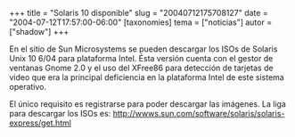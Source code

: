 +++
title = "Solaris 10 disponible"
slug = "20040712175708127"
date = "2004-07-12T17:57:00-06:00"
[taxonomies]
tema = ["noticias"]
autor = ["shadow"]
+++

En el sitio de Sun Microsystems se pueden descargar los ISOs de Solaris
Unix 10 6/04 para plataforma Intel. Ésta versión cuenta con el gestor de
ventanas Gnome 2.0 y el uso del XFree86 para detección de tarjetas de
video que era la principal deficiencia en la plataforma Intel de este
sistema operativo.

El único requisito es registrarse para poder descargar las imágenes. La
liga para descargar los ISOs es:
<http://wwws.sun.com/software/solaris/solaris-express/get.html>
